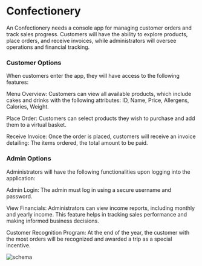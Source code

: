 
# Confectionery

An Confectionery needs a console app for managing customer orders and track sales progress. Customers will have the ability to explore products, place orders, and receive invoices, while administrators will oversee operations and financial tracking.

### Customer Options
When customers enter the app, they will have access to the following features:

Menu Overview: Customers can view all available products, which include cakes and drinks with the following attributes: ID, Name, Price, Allergens, Calories, Weight.

Place Order: Customers can select products they wish to purchase and add them to a virtual basket.

Receive Invoice: Once the order is placed, customers will receive an invoice detailing: The items ordered, the total amount to be paid.

 ### Admin Options
Administrators will have the following functionalities upon logging into the application:

Admin Login: The admin must log in using a secure username and password.

View Financials: Administrators can view income reports, including monthly and yearly income.
This feature helps in tracking sales performance and making informed business decisions.

Customer Recognition Program:
At the end of the year, the customer with the most orders will be recognized and awarded a trip as a special incentive.


![schema](https://github.com/user-attachments/assets/862fcb28-ef34-4ace-87fd-1cc3e4d56c0f)



